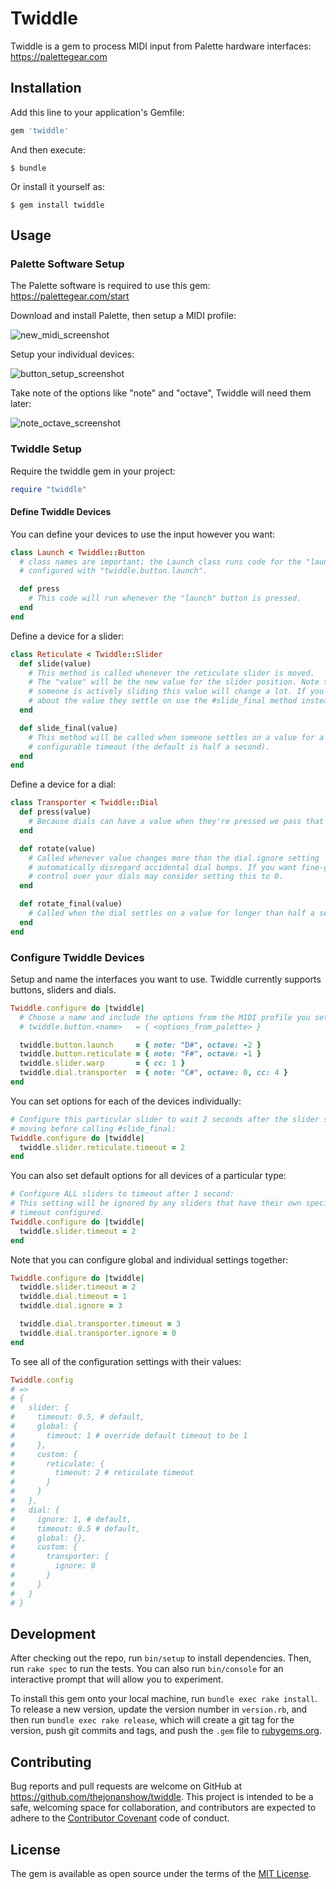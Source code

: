 # Twiddle

Twiddle is a gem to process MIDI input from Palette hardware interfaces: https://palettegear.com

## Installation

Add this line to your application's Gemfile:

```ruby
gem 'twiddle'
```

And then execute:

    $ bundle

Or install it yourself as:

    $ gem install twiddle

## Usage

### Palette Software Setup

The Palette software is required to use this gem: https://palettegear.com/start

Download and install Palette, then setup a MIDI profile:

![new_midi_screenshot](https://cloud.githubusercontent.com/assets/270746/21290147/0a92f156-c464-11e6-9c2d-c542236c95b3.png)

Setup your individual devices:

![button_setup_screenshot](https://cloud.githubusercontent.com/assets/270746/21290209/757f5426-c466-11e6-9168-a63bc16bf8c2.png)

Take note of the options like "note" and "octave", Twiddle will need them later:

![note_octave_screenshot](https://cloud.githubusercontent.com/assets/270746/21290214/99cb0776-c466-11e6-98d9-f0a12c9768ee.jpg)

### Twiddle Setup

Require the twiddle gem in your project:

```ruby
require "twiddle"
```

#### Define Twiddle Devices

You can define your devices to use the input however you want:

```ruby
class Launch < Twiddle::Button
  # class names are important; the Launch class runs code for the "launch" device,
  # configured with "twiddle.button.launch".

  def press
    # This code will run whenever the "launch" button is pressed.
  end
end
```

Define a device for a slider:

```ruby
class Reticulate < Twiddle::Slider
  def slide(value)
    # This method is called whenever the reticulate slider is moved.
    # The "value" will be the new value for the slider position. Note that when
    # someone is actively sliding this value will change a lot. If you only care
    # about the value they settle on use the #slide_final method instead.
  end

  def slide_final(value)
    # This method will be called when someone settles on a value for a
    # configurable timeout (the default is half a second).
  end
end
```

Define a device for a dial:

```ruby
class Transporter < Twiddle::Dial
  def press(value)
    # Because dials can have a value when they're pressed we pass that to #press
  end

  def rotate(value)
    # Called whenever value changes more than the dial.ignore setting  so we
    # automatically disregard accidental dial bumps. If you want fine-grained
    # control over your dials may consider setting this to 0.
  end

  def rotate_final(value)
    # Called when the dial settles on a value for longer than half a second.
  end
end
```

### Configure Twiddle Devices

Setup and name the interfaces you want to use. Twiddle currently supports
buttons, sliders and dials.

```ruby
Twiddle.configure do |twiddle|
  # Choose a name and include the options from the MIDI profile you setup.
  # twiddle.button.<name>   = { <options_from_palette> }

  twiddle.button.launch     = { note: "D#", octave: -2 }
  twiddle.button.reticulate = { note: "F#", octave: -1 }
  twiddle.slider.warp       = { cc: 1 }
  twiddle.dial.transporter  = { note: "C#", octave: 0, cc: 4 }
end
```

You can set options for each of the devices individually:

```ruby
# Configure this particular slider to wait 2 seconds after the slider stops
# moving before calling #slide_final:
Twiddle.configure do |twiddle|
  twiddle.slider.reticulate.timeout = 2
end
```

You can also set default options for all devices of a particular type:
```ruby
# Configure ALL sliders to timeout after 1 second:
# This setting will be ignored by any sliders that have their own specific
# timeout configured.
Twiddle.configure do |twiddle|
  twiddle.slider.timeout = 2
end
```

Note that you can configure global and individual settings together:
```ruby
Twiddle.configure do |twiddle|
  twiddle.slider.timeout = 2
  twiddle.dial.timeout = 1
  twiddle.dial.ignore = 3

  twiddle.dial.transporter.timeout = 3
  twiddle.dial.transporter.ignore = 0
end
```

To see all of the configuration settings with their values:
```ruby
Twiddle.config
# =>
# {
#   slider: {
#     timeout: 0.5, # default,
#     global: {
#       timeout: 1 # override default timeout to be 1
#     },
#     custom: {
#       reticulate: {
#         timeout: 2 # reticulate timeout
#       }
#     }
#   },
#   dial: {
#     ignore: 1, # default,
#     timeout: 0.5 # default,
#     global: {},
#     custom: {
#       transporter: {
#         ignore: 0
#       }
#     }
#   }
# }
```

## Development

After checking out the repo, run `bin/setup` to install dependencies. Then, run `rake spec` to run the tests. You can also run `bin/console` for an interactive prompt that will allow you to experiment.

To install this gem onto your local machine, run `bundle exec rake install`. To release a new version, update the version number in `version.rb`, and then run `bundle exec rake release`, which will create a git tag for the version, push git commits and tags, and push the `.gem` file to [rubygems.org](https://rubygems.org).

## Contributing

Bug reports and pull requests are welcome on GitHub at https://github.com/thejonanshow/twiddle. This project is intended to be a safe, welcoming space for collaboration, and contributors are expected to adhere to the [Contributor Covenant](http://contributor-covenant.org) code of conduct.


## License

The gem is available as open source under the terms of the [MIT License](http://opensource.org/licenses/MIT).

